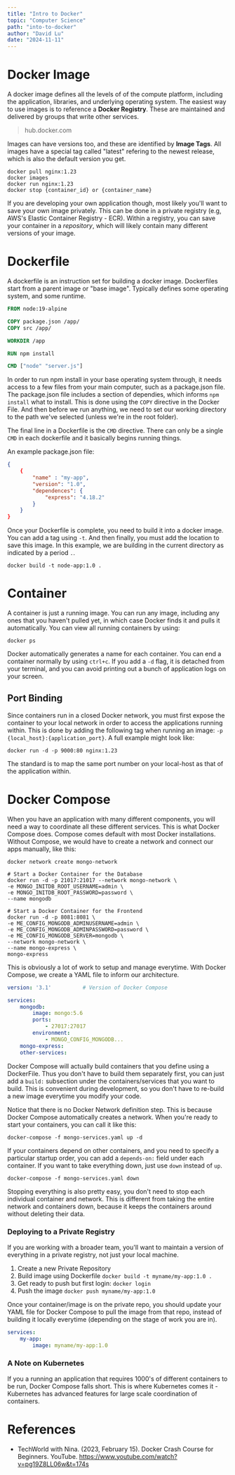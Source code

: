 ```yaml
---
title: "Intro to Docker"
topic: "Computer Science"
path: "into-to-docker"
author: "David Lu"
date: "2024-11-11"
---
```


# Docker Image

<v-divider></v-divider>

A docker image defines all the levels of of the compute platform, including the application, libraries, and underlying operating system. The easiest way to use images is to reference a **Docker Registry**. These are maintained and delivered by groups that write other services. 

> hub.docker.com

Images can have versions too, and these are identified by **Image Tags**. All images have a special tag called "latest" refering to the newest release, which is also the default version you get. 

```shell
docker pull nginx:1.23
docker images
docker run nginx:1.23
docker stop {container_id} or {container_name}
```

If you are developing your own application though, most likely you'll want to save your own image privately. This can be done in a private registry (e.g, AWS's Elastic Container Registry - ECR). Within a registry, you can save your container in a *repository*, which will likely contain many different versions of your image. 


# Dockerfile

<v-divider></v-divider>

A dockerfile is an instruction set for building a docker image. Dockerfiles start from a parent image or "base image". Typically defines some operating system, and some runtime. 

```dockerfile
FROM node:19-alpine

COPY package.json /app/
COPY src /app/

WORKDIR /app

RUN npm install

CMD ["node" "server.js"]
```

In order to run npm install in your base operating system through, it needs access to a few files from your main computer, such as a package.json file. The package.json file includes a section of dependies, which informs `npm install` what to install. This is done using the `COPY` directive in the Docker File. And then before we run anything, we need to set our working directory to the path we've selected (unless we're in the root folder). 

The final line in a Dockerfile is the `CMD` directive. There can only be a single `CMD` in each dockerfile and it basically begins running things. 

An example package.json file:

```json
{
    {
        "name" : "my-app",
        "version": "1.0",
        "dependences": {
            "express": "4.18.2"
        }
    }
}
```

Once your Dockerfile is complete, you need to build it into a docker image. You can add a tag using `-t`. And then finally, you must add the location to save this image. In this example, we are building in the current directory as indicated by a period `.`. 

```shell
docker build -t node-app:1.0 .
```

# Container

<v-divider></v-divider>

A container is just a running image. You can run any image, including any ones that you haven't pulled yet, in which case Docker finds it and pulls it automatically. You can view all running containers by using:

```shell
docker ps
```

Docker automatically generates a name for each container. You can end a container normally by using `ctrl+c`. If you add a `-d` flag, it is detached from your terminal, and you can avoid printing out a bunch of application logs on your screen. 


## Port Binding

Since containers run in a closed Docker network, you must first expose the container to your local network in order to access the applications running within. This is done by adding the following tag when running an image: `-p {local_host}:{application_port}`. A full example might look like:

```shell
docker run -d -p 9000:80 nginx:1.23 
```

The standard is to map the same port number on your local-host as that of the application within.  

# Docker Compose

<v-divider></v-divider>

When you have an application with many different components, you will need a way to coordinate all these different services. This is what Docker Compose does. Compose comes default with most Docker installations. Without Compose, we would have to create a network and connect our apps manually, like this:

```shell
docker network create mongo-network

# Start a Docker Container for the Database
docker run -d -p 21017:21017 --network mongo-network \
-e MONGO_INITDB_ROOT_USERNAME=admin \
-e MONGO_INITDB_ROOT_PASSWORD=password \
--name mongodb

# Start a Docker Container for the Frontend
docker run -d -p 8081:8081 \
-e ME_CONFIG_MONGODB_ADMINUSERNAME=admin \
-e ME_CONFIG_MONGODB_ADMINPASSWORD=password \
-e ME_CONFIG_MONGODB_SERVER=mongodb \
--network mongo-network \
--name mongo-express \
mongo-express
```

This is obviously a lot of work to setup and manage everytime. With Docker Compose, we create a YAML file to inform our architecture. 

```yaml
version: '3.1'          # Version of Docker Compose

services: 
    mongodb:            
        image: mongo:5.6
        ports:         
            - 27017:27017
        environment:    
            - MONGO_CONFIG_MONGODB...
    mongo-express:
    other-services:
```

Docker Compose will actually build containers that you define using a DockerFile. Thus you don't have to build them separately first, you can just add a `build:` subsection under the containers/services that you want to build. This is convenient during development, so you don't have to re-build a new image everytime you modify your code. 

Notice that there is no Docker Network definition step. This is because Docker Compose automatically creates a network. When you're ready to start your containers, you can call it like this:

```shell
docker-compose -f mongo-services.yaml up -d
```

If your containers depend on other containers, and you need to specify a particular startup order, you can add a `depends-on:` field under each container. If you want to take everything down, just use `down` instead of `up`. 

```shell
docker-compose -f mongo-services.yaml down
```

Stopping everything is also pretty easy, you don't need to stop each individual container and network. This is different from taking the entire network and containers down, because it keeps the containers around without deleting their data. 

### Deploying to a Private Registry

If you are working with a broader team, you'll want to maintain a version of everything in a private registry, not just your local machine.

1. Create a new Private Repository
2. Build image using Dockerfile `docker build -t myname/my-app:1.0 .`
3. Get ready to push but first login: `docker login`
4. Push the image `docker push myname/my-app:1.0`

Once your container/image is on the private repo, you should update your YAML file for Docker Compose to pull the image from that repo, instead of building it locally everytime (depending on the stage of work you are in).

```yaml
services:
    my-app:
        image: myname/my-app:1.0
```

### A Note on Kubernetes

If you a running an application that requires 1000's of different containers to be run, Docker Compose falls short. This is where Kubernetes comes it - Kubernetes has advanced features for large scale coordination of containers. 


# References

<v-divider :thickness="5"></v-divider>

* TechWorld with Nina. (2023, February 15). Docker Crash Course for Beginners. YouTube. https://www.youtube.com/watch?v=pg19Z8LL06w&t=174s